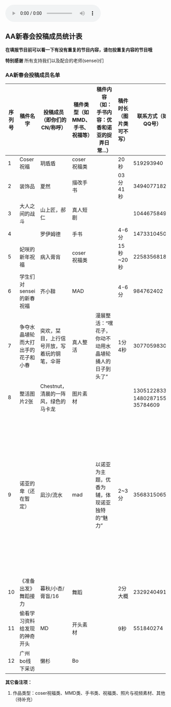 <audio controls>
  <source src="/music/Constant Moderato[哼唱版].mp3" type="audio/mpeg">
  您的浏览器不支持 audio 元素，请更换浏览器或者发送电子邮件到：admin@schale.us.kg或者admin@xingying.us.kg寻求帮助。
</audio>

## AA新春会投稿成员统计表

**在填报节目前可以看一下有没有重复的节目内容，请勿投重复内容的节目哦**

**特别感谢** 所有支持我们以及配合的老师(sensei)们

### AA新春会投稿成员名单

| 序列号 | 稿件名字 | 投稿成员（即你们的CN/称呼） | 稿件类型（如MMD、手书、祝福等） | 稿件内容（如：手书内容：优香和诺亚的捉弄日常...） | 稿件时长（图片类可不写） | 联系方式（如QQ号） | 处理（是否通过） | 需求 | 备注 |
| ------ | -------- | ---------------------------- | -------------------------------- | -------------------------------------------------- | ------------------------- | -------------------- | ----------------- | ---- | ---- |
| 1      | Coser祝福 | 玥盾盾                       | coser祝福类                     |                                                   | 20秒                     | 519293940           | 是                |      |      |
| 2      | 装饰品   | 夏然                         | 描改手书                        |                                                   | 03分41秒                 | 3494077182          | 是                |      |      |
| 3      | 大人之间的战斗 | 山上匠，郝仁               | 真人短剧                        |                                                   |                          | 1044675849          |                   |      |      |
| 4      |          | 罗伊姆德                     | 手书                            |                                                   | 4-6分                    | 1473310450          |                   |      |      |
| 5      | 妃咲的新年祝福 | 病入膏肓                   | coser祝福类                     |                                                   | 15秒~20秒               | 2258356818          | 是                |      |      |
| 6      | 学生们对sensei的新春祝福 | 齐小鞥             | MAD                             |                                                   | 4-6分                    | 984762402           |                   |      |      |
| 7      | 争夺水晶埴轮而大打出手的花子和小春 | 奕欢，栞目，上行信号开放，写着玩的钢笔，伞哥 | 真人整活 | 漫展整活：“嘿花子，你动不动用水晶埴轮捅人的日子到头了” | 1分4秒                  | 3077059830          | 是                |      |      |
| 8      | 整活图片2张 | Chestnut，清晨的一阵风，绿色的马卡龙 | 图片素材 |                                                   |                          | 1305122833，1480287155，35784609 |                   |      |      |
| 9      | 诺亚的卑（还在暂定） | 凪沙/流水                   | mad                             | 以诺亚为主题，优香为辅，体现诺亚独特的“魅力”       | 2~3分                    | 3568315065/         |                   | 要会ae的 | 投稿成员没有具体到谁是制作主成员，谁是负责后期还是音频还是其他什么的，看之后情况吧 |
| 10     | 《准备出发》舞蹈接力 | 暮秋/小杏/膏盲/16            | 舞蹈                            |                                                   | 2分大概                  | 2329240491          |                   |      |      |
| 11     | 偷看学习资料给发现的神奇开头 | MD    | 开头素材                      |                                                   | 9秒                     | 551840274           |                   |      |      |
| 12     | 广州bo线下采访 | 懒杉                         | Bo                              |                                                   |                          |                     |                   |      |      |

**其它备注项：**
1. 作品类型：coser祝福类、MMD类、手书类、祝福类、照片与视频素材、其他（待补充）
